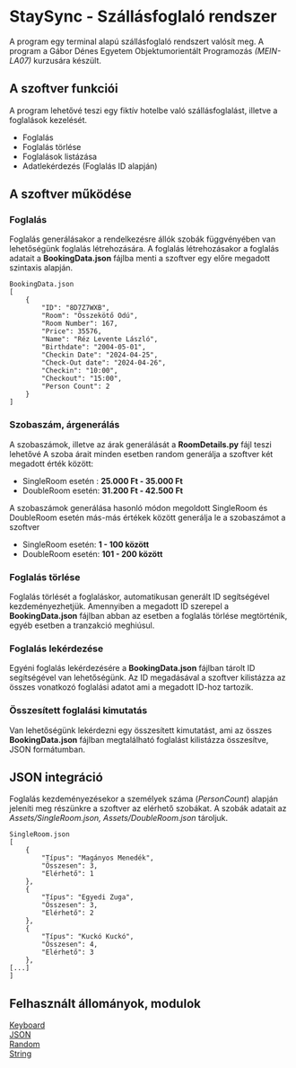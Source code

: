 # StaySync - Szállásfoglaló rendszer

A program egy terminal alapú szállásfoglaló rendszert valósít meg. A program a Gábor Dénes Egyetem Objektumorientált Programozás *(MEIN-LA07)* kurzusára készült.

## A szoftver funkciói

A program lehetővé teszi egy fiktív hotelbe való szállásfoglalást, illetve a foglalások kezelését. 
- Foglalás 
- Foglalás törlése
- Foglalások listázása
- Adatlekérdezés (Foglalás ID alapján)

## A szoftver működése
### Foglalás

Foglalás generálásakor a rendelkezésre állók szobák függvényében van lehetőségünk foglalás létrehozására. A foglalás létrehozásakor a foglalás adatait a **BookingData.json** fájlba menti a szoftver egy előre megadott szintaxis alapján.

```
BookingData.json
[
    {
        "ID": "8D7Z7WXB",
        "Room": "Összekötő Odú",
        "Room Number": 167,
        "Price": 35576,
        "Name": "Réz Levente László",
        "Birthdate": "2004-05-01",
        "Checkin Date": "2024-04-25",
        "Check-Out date": "2024-04-26",
        "Checkin": "10:00",
        "Checkout": "15:00",
        "Person Count": 2
    }
]
```

### Szobaszám, árgenerálás
A szobaszámok, illetve az árak generálását a **RoomDetails.py** fájl teszi lehetővé
A szoba árait minden esetben random generálja a szoftver két megadott érték között:
 - SingleRoom esetén : **25.000 Ft - 35.000 Ft**
 - DoubleRoom esetén: **31.200 Ft - 42.500 Ft**

 A szobaszámok generálása hasonló módon megoldott SingleRoom és DoubleRoom esetén más-más értékek között generálja le a szobaszámot a szoftver
 - SingleRoom esetén:  **1 - 100 között**
 - DoubleRoom esetén: **101 - 200 között**
   
### Foglalás törlése

Foglalás törlését a foglaláskor, automatikusan generált ID segítségével kezdeményezhetjük. Amennyiben a megadott ID szerepel a **BookingData.json** fájlban abban az esetben a foglalás törlése megtörténik, egyéb esetben a tranzakció meghiúsul. 

### Foglalás lekérdezése

Egyéni foglalás lekérdezésére a **BookingData.json** fájlban tárolt ID segítségével van lehetőségünk. Az ID megadásával a szoftver kilistázza az összes vonatkozó foglalási adatot ami a megadott ID-hoz tartozik. 

### Összesített foglalási kimutatás

Van lehetőségünk lekérdezni egy összesített kimutatást, ami az összes **BookingData.json** fájlban megtalálható foglalást kilistázza összesítve, JSON formátumban. 

## JSON integráció

Foglalás kezdeményezésekor a személyek száma (*PersonCount*) alapján jeleníti meg részünkre a szoftver az elérhető szobákat. A szobák adatait az *Assets/SingleRoom.json, Assets/DoubleRoom.json* tároljuk. 

```
SingleRoom.json
[
    {
        "Típus": "Magányos Menedék",
        "Összesen": 3,
        "Elérhető": 1
    },
    {
        "Típus": "Egyedi Zuga",
        "Összesen": 3,
        "Elérhető": 2
    },
    {
        "Típus": "Kuckó Kuckó",
        "Összesen": 4,
        "Elérhető": 3
    },
[...]
]
```

## Felhasznált állományok, modulok
[Keyboard](https://pypi.org/project/keyboard/)\
[JSON](https://docs.python.org/3/library/json.html)\
[Random](https://docs.python.org/3/library/json.html)\
[String](https://docs.python.org/3/library/string.html)
